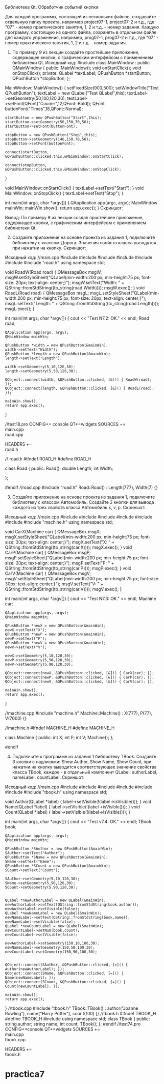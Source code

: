 Библиотека Qt. Обработчик событий кнопки

Для каждой программы, состоящей из нескольких файлов, 
создавайте отдельную папку проекта, например project07-1, 
project07-2 и т.д., где "07" - номер практического 
занятия, 1, 2 и т.д. - номер задания.
Каждую программу, состоящую из одного файла, сохранять 
в отдельном файле для каждого упражнения, 
например, prog07-1, prog07-2 и т.д., где "07" - номер практического 
занятия, 1, 2 и т.д. - номер задания.

1. По примеру 9 из лекции создайте простейшее приложение, 
содержащее кнопки, с графическим интерфейсом с применением 
библиотеки Qt.
Исходный код:
#include <QtWidgets>
class MainWindow : public QMainWindow
{
	public:
		MainWindow();
		void onStartClick();
		void onStopClick();
	private:
		QLabel 		*textLabel;
		QPushButton *startButton;
		QPushButton *stopButton;
};

MainWindow::MainWindow()
{
	setFixedSize(900,500);
	setWindowTitle("Test QPushButton");
	textLabel = new QLabel("Test QLabel",this);
	textLabel->setGeometry(50,100,120,30);
	textLabel->setFont(QFont("Courier",12,QFont::Bold));
	QFont buttonFont("Times",18,QFont::Normal);
	
	startButton = new QPushButton("Start",this);
	startButton->setGeometry(50,150,70,50);
	startButton->setFont(buttonFont);
	
	stopButton = new QPushButton("Stop",this);
	stopButton->setGeometry(140,150,70,50);
	stopButton->setFont(buttonFont);
	
	connect(startButton, &QPushButton::clicked,this,&MainWindow::onStartClick);
	
	connect(stopButton, &QPushButton::clicked,this,&MainWindow::onStopClick);
	
}

void MainWindow::onStartClick()
{
	textLabel->setText("Start");
}
void MainWindow::onStopClick()
{
	textLabel->setText("Stop");
}

int main(int argc, char *argv[]) 
{
	QApplication app(argc, argv);
	MainWindow mainWin;
	mainWin.show();
	return app.exec();
}
Скриншот:

Вывод: По примеру 9 из лекции создал простейшее приложение, 
содержащее кнопки, с графическим интерфейсом с применением 
библиотеки Qt.


2. Создайте приложение на основе проекта из задания 1,
подключите библиотеку с классом Дорога. 
Значения свойств класса выводятся при нажатии на кнопку.
Скриншот:




Исходный код:
//main.cpp
#include <QtWidgets>
#include <iostream>
#include <string>
#include <QString>
#include <QObject>
#include <QPushButton>
#include "road.h"
using namespace std;


void RoadW(Road road) {
    QMessageBox msgW;
    msgW.setStyleSheet("QLabel{min-width:200 px; min-height:75 px; font-size: 20px; text-align: center;}");
    msgW.setText("Width: " + QString::fromStdString((to_string(road.Width))));
    msgW.exec();
}
void RoadL(Road road) {
    QMessageBox msgL;
    msgL.setStyleSheet("QLabel{min-width:200 px; min-height:75 px; font-size: 20px; text-align: center;}");
    msgL.setText("Length: " + QString::fromStdString((to_string(road.Length))));
    msgL.exec();
}

int main(int args, char *argv[]) {
    cout << "Test N7.2: OK." << endl;
    Road road;

    QApplication app(args, argv);
    QMainWindow mainWin;

    QPushButton *width = new QPushButton(&mainWin);
    width->setText("Width");
    QPushButton *length = new QPushButton(&mainWin);
    length->setText("Length");

    width->setGeometry(5,10,120,30);
    length->setGeometry(5,50,120,30);

    QObject::connect(width, &QPushButton::clicked, [&]() { RoadW(road); });
    QObject::connect(length, &QPushButton::clicked, [&]() { RoadL(road); });

    mainWin.show();
    return app.exec();
}


//test18.pro
CONFIG+= console
QT+=widgets
SOURCES += \
    main.cpp \
    road.cpp

HEADERS += \
    road.h


// road.h
#ifndef ROAD_H
#define ROAD_H

class Road 
{
	public:
	Road();
	 double Length;
	 int    Width;
	 
};

#endif
//road.cpp
#include "road.h"
Road::Road() : Length(777), Width(7) {}





3. Создайте приложение на основе проекта из задания 1,
подключите библиотеку с классом Автомобиль. 
Создайте 3 кнопки для вывода каждого из трех свойств 
класса Автомобиль x, v, p.
Скриншот:





Исходный код:
//main.cpp
#include <QtWidgets>
#include <iostream>
#include <string>
#include <QString>
#include <QObject>
#include <QPushButton>
#include "machine.h"
using namespace std;

void CarX(Machine car) {
    QMessageBox msgX;
    msgX.setStyleSheet("QLabel{min-width:200 px; min-height:75 px; font-size: 30px; text-align: center;}");
    msgX.setText("X: " + QString::fromStdString((to_string(car.X))));
    msgX.exec();
}
void CarP(Machine car) {
    QMessageBox msgP;
    msgP.setStyleSheet("QLabel{min-width:200 px; min-height:75 px; font-size: 30px; text-align: center;}");
    msgP.setText("P: " + QString::fromStdString((to_string(car.P))));
    msgP.exec();
}
void CarV(Machine car) {
    QMessageBox msgV;
    msgV.setStyleSheet("QLabel{min-width:200 px; min-height:75 px; font-size: 30px; text-align: center;}");
    msgV.setText("V: " + QString::fromStdString((to_string(car.V))));
    msgV.exec();
}

int main(int args, char *argv[]) {
    cout << "Test N7.3: OK." << endl;
    Machine car;

    QApplication app(args, argv);
    QMainWindow mainWin;

    QPushButton *newX = new QPushButton(&mainWin);
    newX->setText("X");
    QPushButton *newP = new QPushButton(&mainWin);
    newP->setText("P");
    QPushButton *newV = new QPushButton(&mainWin);
    newV->setText("V");

    newX->setGeometry(5,10,120,30);
    newP->setGeometry(5,50,120,30);
    newV->setGeometry(5,90,120,30);

    QObject::connect(newX, &QPushButton::clicked, [&]() { CarX(car); });
    QObject::connect(newP, &QPushButton::clicked, [&]() { CarP(car); });
    QObject::connect(newV, &QPushButton::clicked, [&]() { CarV(car); });

    mainWin.show();
    return app.exec();
}

//machine.cpp
#include "machine.h"
Machine::Machine() : X(777), P(77), V(7000) {}



//machine.h
#ifndef MACHINE_H
#define MACHINE_H

class Machine {
public:
    int X;
    int P;
    int V;
    Machine();
};

#endif



4. Подключите к программе из задания 1 библиотеку TBook. 
Создайте 3 кнопки с надписями: Show Author, Show Name, 
Show Count, при нажатии на кнопку выводится соответствующее 
значение свойства класса TBook, каждое - в отдельный компонент QLabel: 
authorLabel, nameLabel, countLabel.
Скриншот:



Исходный код:
//main.cpp
#include <QtWidgets>
#include <iostream>
#include <string>
#include <QString>
#include <QObject>
#include <QPushButton>
#include "tbook.h"
using namespace std;

void Author(QLabel *label) {
    label->setVisible(!(label->isVisible()));
}
void Name(QLabel *label) {
    label->setVisible(!(label->isVisible()));
}
void Count(QLabel *label) {
    label->setVisible(!(label->isVisible()));
}

int main(int args, char *argv[]) {
    cout << "Test v7.4: OK." << endl;
    TBook book;

    QApplication app(args, argv);
    QMainWindow mainWin;

    QPushButton *SAuthor = new QPushButton(&mainWin);
    SAuthor->setText("Author");
    QPushButton *SName = new QPushButton(&mainWin);
    SName->setText("Name");
    QPushButton *SCount = new QPushButton(&mainWin);
    SCount->setText("Count");

    SAuthor->setGeometry(5,10,120,30);
    SName->setGeometry(5,50,120,30);
    SCount->setGeometry(5,90,120,30);


    QLabel *newAuthorLabel = new QLabel(&mainWin);
    newAuthorLabel->setText(QString::fromStdString(book.author));
    newAuthorLabel->setVisible(false);
    QLabel *newNameLabel = new QLabel(&mainWin);
    newNameLabel->setText(QString::fromStdString(book.name));
    newNameLabel->setVisible(false);
    QLabel *newCountLabel = new QLabel(&mainWin);
    newCountLabel->setNum(book.count);
    newCountLabel->setVisible(false);

    newAuthorLabel->setGeometry(150,10,100,30);
    newNameLabel->setGeometry(150,50,100,30);
    newCountLabel->setGeometry(150,90,100,30);


    QObject::connect(SAuthor, &QPushButton::clicked, [=]() { Author(newAuthorLabel); });
    QObject::connect(SName, &QPushButton::clicked, [=]() { Name(newNameLabel); });
    QObject::connect(SCount, &QPushButton::clicked, [=]() { Count(newCountLabel); });

    mainWin.show();
    return app.exec();
}
//tbook.cpp
#include "tbook.h"
TBook::TBook() : author("Joanne Rowling"), name("Harry Potter"), count(100) {}
//tbook.h
#ifndef TBOOK_H
#define TBOOK_H
#include<QString>
using namespace std;
class TBook {
public:
    string author;
    string name;
    int count;
    TBook();
};
#endif
//test74.pro
CONFIG+=console
QT+=widgets
SOURCES += \
    main.cpp \
    tbook.cpp

HEADERS += \
    tbook.h

# practica7
